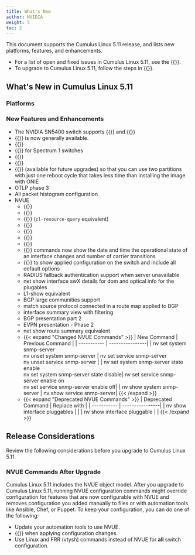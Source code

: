 ```yaml
---
title: What's New
author: NVIDIA
weight: 5
toc: 2
---
```

This document supports the Cumulus Linux 5.11 release, and lists new platforms, features, and enhancements.
- For a list of open and fixed issues in Cumulus Linux 5.11, see the {{<link title="Cumulus Linux 5.11 Release Notes" text="Cumulus Linux 5.11 Release Notes">}}.
- To upgrade to Cumulus Linux 5.11, follow the steps in {{<link url="Upgrading-Cumulus-Linux">}}.
<!-- vale off -->

## What's New in Cumulus Linux 5.11

### Platforms

### New Features and Enhancements

- The NVIDIA SN5400 switch supports {{<link url="Synchronous-Ethernet-SyncE" text="syncE">}} and {{<link url="Precision-Time-Protocol-PTP/#noise-transfer-servo" text="ITU-T">}}
- {{<link url="Pulse-Per-Second-PPS" text="PPS on the NVIDIA SN5400 switch">}} is now generally available.
- {{<link url="Factory-Reset" text="Factory Reset">}}
- {{<link url="Forwarding-Table-Size-and-Profiles/#spectrum-1" text="ecmp-nh-heavy forwarding profile">}} for Spectrum 1 switches
- {{<link url="Optional-BGP-Configuration/#bgp-prefix-independent-convergence" text="BGP Prefix Independent Convergence">}}
- {{<link url="RADIUS-AAA/#radius-user-command-accounting" text="RADIUS user command accounting">}}
- {{<link url="Upgrading-Cumulus-Linux/#install-an-image" text="Optimized image upgrade commands">}} (available for future upgrades) so that you can use two partitions with just one reboot cycle that takes less time than installing the image with ONIE
- OTLP phase 3
- All packet histogram configuration
- NVUE
  - {{<link url="DHCP-Snooping" text="DHCP snooping commands">}}
  - {{<link url="Link-Layer-Discovery-Protocol" text="Disable LLDP commands">}}
  - {{<link url="Resource-Diagnostics/#disable-lldp" text="Show ASIC resources commands">}} (`cl-resource-query` equivalent)
  - {{<link url="Monitoring-System-Statistics-and-Network-Traffic-with-sFlow" text="sFlow commands">}}
  - {{<link url="DHCP-Servers/#assign-a-port-based-ip-address" text="IPv6 command to assign a port-based DHCP server address">}}
  - {{<link url="Zero-Touch-Provisioning-ZTP/#manually-run-ztp" text="Enable ZTP and run ZTP script commands">}}
  - {{<link url="Interface-Configuration-and-Management/#port-ranges" text="Additional port range support for breakout ports and subinterfaces">}}
  - {{<link url="Interface-Configuration-and-Management/#troubleshooting" text="nv show interface <interface>">}} commands now show the date and time the operational state of an interface changes and number of carrier transitions
  - {{<link url="NVUE-CLI/#show-switch-configuration" text="nv config show --all command">}} to show applied configuration on the switch and include all default options
  - RADIUS fallback authentication support when server unavailable
  - net show interface swX details for dom and optical info for the plugables
  - L1-show equivalent
  - BGP large communities support
  - match source protocol connected in a route map applied to BGP
  - interface summary view with filtering
  - BGP presentation part 2
  - EVPN presentation - Phase 2
  - net show route summary equivalent
  - {{< expand "Changed NVUE Commands" >}}
| New Command | Previous Command |
| ----------- | ----------------|
| nv set system snmp-server<br>nv unset system snmp-server | nv set service snmp-server<br>nv unset service snmp-server |
| nv set system snmp-server state enable<br>nv set system snmp-server state disable| nv set service snmp-server enable on<br>nv set service snmp-server enable off|
| nv show system snmp-server | nv show service snmp-server|
{{< /expand >}}
  - {{< expand "Deprecated NVUE Commands" >}}
| Deprecated Command | Replace with |
| ----------- | ----------------|
| nv show interface pluggables  | |
| nv show interface <interface> pluggable | |
{{< /expand >}}

## Release Considerations

Review the following considerations before you upgrade to Cumulus Linux 5.11.

### NVUE Commands After Upgrade

Cumulus Linux 5.11 includes the NVUE object model. After you upgrade to Cumulus Linux 5.11, running NVUE configuration commands might override configuration for features that are now configurable with NVUE and removes configuration you added manually to files or with automation tools like Ansible, Chef, or Puppet. To keep your configuration, you can do one of the following:
- Update your automation tools to use NVUE.
- {{<link url="NVUE-CLI/#configure-nvue-to-ignore-linux-files" text="Configure NVUE to ignore certain underlying Linux files">}} when applying configuration changes.
- Use Linux and FRR (vtysh) commands instead of NVUE for **all** switch configuration.
